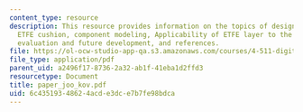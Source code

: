 ```yaml
---
content_type: resource
description: This resource provides information on the topics of design implementation,
  ETFE cushion, component modeling, Applicability of ETFE layer to the fa?ade system,
  evaluation and future development, and references.
file: https://ol-ocw-studio-app-qa.s3.amazonaws.com/courses/4-511-digital-mock-up-workshop-spring-2006/6c43519348624acde3dce7b7fe98bdca_paper_joo_kov.pdf
file_type: application/pdf
parent_uid: a2496f17-8736-2a32-ab1f-41eba1d2ffd3
resourcetype: Document
title: paper_joo_kov.pdf
uid: 6c435193-4862-4acd-e3dc-e7b7fe98bdca
---
```


